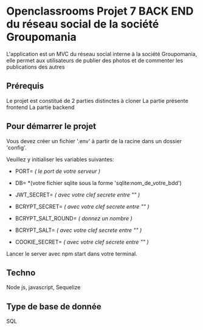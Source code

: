 # Openclassrooms Projet 7 BACK END du réseau social de la société Groupomania

L'application est un MVC du réseau social interne à la société Groupomania, elle permet aux utilisateurs de publier des photos et de commenter les publications des autres 

## Prérequis

Le projet est constitué de 2 parties distinctes à cloner
La partie présente frontend
La partie backend

## Pour démarrer le projet

Vous devez créer un fichier '.env' à partir de la racine dans un dossier 'config'.  

Veuillez y initialiser les variables suivantes:

- PORT= *( le port de votre serveur )*
- DB= *(votre fichier sqlite sous la forme 'sqlite:nom_de_votre_bdd')

- JWT_SECRET= *( avec votre clef secrete entre "" )*
- BCRYPT_SECRET= *( avec votre clef secrete entre "" )*
- BCRYPT_SALT_ROUND= *( donnez un nombre )*
- BCRYPT_SALT= *( avec votre clef secrete entre "" )*

- COOKIE_SECRET= *( avec votre clef secrete entre "" )*


Lancer le server avec npm start dans votre terminal.

## Techno

Node js, javascript, Sequelize

## Type de base de donnée

SQL 